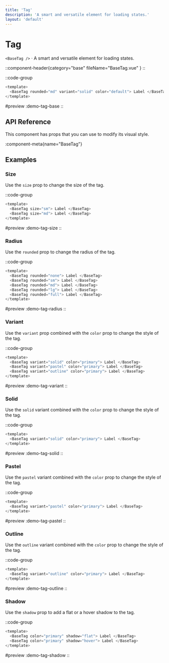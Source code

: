 ```yaml
---
title: 'Tag'
description: 'A smart and versatile element for loading states.'
layout: 'default'
---
```


# Tag

`<BaseTag />` · A smart and versatile element for loading states.

::component-header{category="base" fileName="BaseTag.vue" }
::

::code-group

```js [DemoTagBase.vue]
<template>
  <BaseTag rounded="md" variant="solid" color="default"> Label </BaseTag>
</template>
```

#preview
:demo-tag-base
::


## API Reference

This component has props that you can use to modify its visual style.

:component-meta{name="BaseTag"}

## Examples

### Size

Use the `size` prop to change the size of the tag.

::code-group

```js [DemoTagSize.vue]
<template>
  <BaseTag size="sm"> Label </BaseTag>
  <BaseTag size="md"> Label </BaseTag>
</template>
```

#preview
:demo-tag-size
::

### Radius

Use the `rounded` prop to change the radius of the tag.

::code-group

```js [DemoTagRadius.vue]
<template>
  <BaseTag rounded="none"> Label </BaseTag>
  <BaseTag rounded="sm"> Label </BaseTag>
  <BaseTag rounded="md"> Label </BaseTag>
  <BaseTag rounded="lg"> Label </BaseTag>
  <BaseTag rounded="full"> Label </BaseTag>
</template>
```

#preview
:demo-tag-radius
::

### Variant

Use the `variant` prop combined with the `color` prop to change the style of the tag.

::code-group

```js [DemoTagVariant.vue]
<template>
  <BaseTag variant="solid" color="primary"> Label </BaseTag>
  <BaseTag variant="pastel" color="primary"> Label </BaseTag>
  <BaseTag variant="outline" color="primary"> Label </BaseTag>
</template>
```

#preview
:demo-tag-variant
::

### Solid

Use the `solid` variant combined with the `color` prop to change the style of the tag.

::code-group

```js [DemoTagSolid.vue]
<template>
  <BaseTag variant="solid" color="primary"> Label </BaseTag>
</template>
```

#preview
:demo-tag-solid
::

### Pastel

Use the `pastel` variant combined with the `color` prop to change the style of the tag.

::code-group

```js [DemoTagPastel.vue]
<template>
  <BaseTag variant="pastel" color="primary"> Label </BaseTag>
</template>
```

#preview
:demo-tag-pastel
::

### Outline

Use the `outline` variant combined with the `color` prop to change the style of the tag.

::code-group

```js [DemoTagOutline.vue]
<template>
  <BaseTag variant="outline" color="primary"> Label </BaseTag>
</template>
```

#preview
:demo-tag-outline
::

### Shadow

Use the `shadow` prop to add a flat or a hover shadow to the tag.

::code-group

```js [DemoTagShadow.vue]
<template>
  <BaseTag color="primary" shadow="flat"> Label </BaseTag>
  <BaseTag color="primary" shadow="hover"> Label </BaseTag>
</template>
```

#preview
:demo-tag-shadow
::